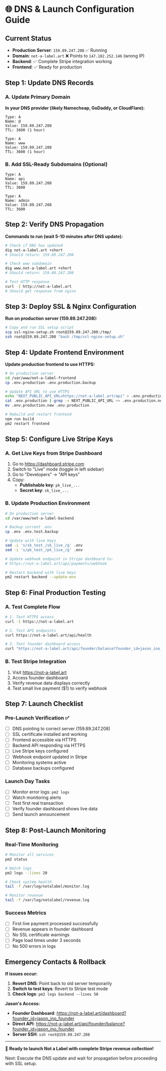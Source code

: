 # 🌐 DNS & Launch Configuration Guide

## Current Status
- **Production Server**: `159.89.247.208` ✅ Running
- **Domain**: `not-a-label.art` ❌ Points to `147.182.252.146` (wrong IP)
- **Backend**: ✅ Complete Stripe integration working
- **Frontend**: ✅ Ready for production

## Step 1: Update DNS Records

### A. Update Primary Domain
**In your DNS provider (likely Namecheap, GoDaddy, or CloudFlare):**

```
Type: A
Name: @
Value: 159.89.247.208
TTL: 3600 (1 hour)
```

```
Type: A  
Name: www
Value: 159.89.247.208
TTL: 3600 (1 hour)
```

### B. Add SSL-Ready Subdomains (Optional)
```
Type: A
Name: api
Value: 159.89.247.208
TTL: 3600
```

```
Type: A
Name: admin
Value: 159.89.247.208  
TTL: 3600
```

## Step 2: Verify DNS Propagation

**Commands to run (wait 5-10 minutes after DNS update):**
```bash
# Check if DNS has updated
dig not-a-label.art +short
# Should return: 159.89.247.208

# Check www subdomain
dig www.not-a-label.art +short
# Should return: 159.89.247.208

# Test HTTP response
curl -I http://not-a-label.art
# Should get response from nginx
```

## Step 3: Deploy SSL & Nginx Configuration

**Run on production server (159.89.247.208):**
```bash
# Copy and run SSL setup script
scp ssl-nginx-setup.sh root@159.89.247.208:/tmp/
ssh root@159.89.247.208 "bash /tmp/ssl-nginx-setup.sh"
```

## Step 4: Update Frontend Environment

**Update production frontend to use HTTPS:**
```bash
# On production server
cd /var/www/not-a-label-frontend
cp .env.production .env.production.backup

# Update API URL to use HTTPS
echo "NEXT_PUBLIC_API_URL=https://not-a-label.art/api" > .env.production.new
cat .env.production | grep -v NEXT_PUBLIC_API_URL >> .env.production.new
mv .env.production.new .env.production

# Rebuild and restart frontend
npm run build
pm2 restart frontend
```

## Step 5: Configure Live Stripe Keys

### A. Get Live Keys from Stripe Dashboard
1. Go to https://dashboard.stripe.com
2. Switch to "Live" mode (toggle in left sidebar)
3. Go to "Developers" → "API keys"
4. Copy:
   - **Publishable key**: `pk_live_...`
   - **Secret key**: `sk_live_...`

### B. Update Production Environment
```bash
# On production server
cd /var/www/not-a-label-backend

# Backup current .env
cp .env .env.test.backup

# Update with live keys
sed -i 's/sk_test_/sk_live_/g' .env
sed -i 's/pk_test_/pk_live_/g' .env

# Update webhook endpoint in Stripe dashboard to:
# https://not-a-label.art/api/payments/webhook

# Restart backend with live keys
pm2 restart backend --update-env
```

## Step 6: Final Production Testing

### A. Test Complete Flow
```bash
# 1. Test HTTPS access
curl -I https://not-a-label.art

# 2. Test API endpoints
curl https://not-a-label.art/api/health

# 3. Test founder dashboard access
curl "https://not-a-label.art/api/founder/balance?founder_id=jason_ino_founder"
```

### B. Test Stripe Integration
1. Visit https://not-a-label.art
2. Access founder dashboard
3. Verify revenue data displays correctly
4. Test small live payment ($1) to verify webhook

## Step 7: Launch Checklist

### Pre-Launch Verification ✅
- [ ] DNS pointing to correct server (159.89.247.208)
- [ ] SSL certificate installed and working
- [ ] Frontend accessible via HTTPS
- [ ] Backend API responding via HTTPS
- [ ] Live Stripe keys configured
- [ ] Webhook endpoint updated in Stripe
- [ ] Monitoring systems active
- [ ] Database backups configured

### Launch Day Tasks
- [ ] Monitor error logs: `pm2 logs`
- [ ] Watch monitoring alerts
- [ ] Test first real transaction
- [ ] Verify founder dashboard shows live data
- [ ] Send launch announcement

## Step 8: Post-Launch Monitoring

### Real-Time Monitoring
```bash
# Monitor all services
pm2 status

# Watch logs
pm2 logs --lines 20

# Check system health
tail -f /var/log/notalabel/monitor.log

# Monitor revenue
tail -f /var/log/notalabel/revenue.log
```

### Success Metrics
- [ ] First live payment processed successfully
- [ ] Revenue appears in founder dashboard
- [ ] No SSL certificate warnings
- [ ] Page load times under 3 seconds
- [ ] No 500 errors in logs

## Emergency Contacts & Rollback

**If issues occur:**
1. **Revert DNS**: Point back to old server temporarily
2. **Switch to test keys**: Revert to Stripe test mode
3. **Check logs**: `pm2 logs backend --lines 50`

**Jason's Access:**
- **Founder Dashboard**: https://not-a-label.art/dashboard?founder_id=jason_ino_founder
- **Direct API**: https://not-a-label.art/api/founder/balance?founder_id=jason_ino_founder
- **Server SSH**: `ssh root@159.89.247.208`

---

🚀 **Ready to launch Not a Label with complete Stripe revenue collection!**

Next: Execute the DNS update and wait for propagation before proceeding with SSL setup.